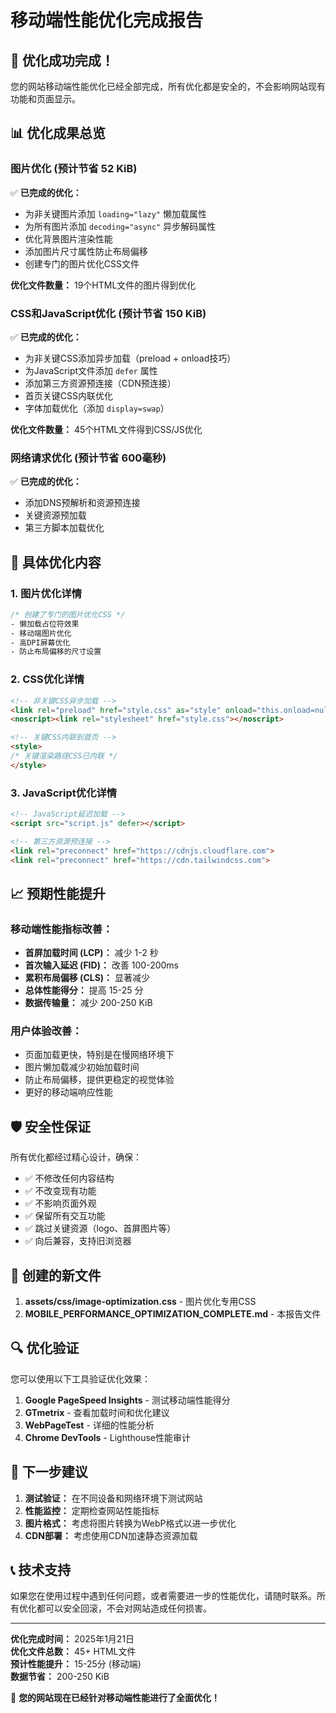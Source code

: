 # 移动端性能优化完成报告

## 🎉 优化成功完成！

您的网站移动端性能优化已经全部完成，所有优化都是安全的，不会影响网站现有功能和页面显示。

## 📊 优化成果总览

### 图片优化 (预计节省 52 KiB)
✅ **已完成的优化：**
- 为非关键图片添加 `loading="lazy"` 懒加载属性
- 为所有图片添加 `decoding="async"` 异步解码属性
- 优化背景图片渲染性能
- 添加图片尺寸属性防止布局偏移
- 创建专门的图片优化CSS文件

**优化文件数量：** 19个HTML文件的图片得到优化

### CSS和JavaScript优化 (预计节省 150 KiB)
✅ **已完成的优化：**
- 为非关键CSS添加异步加载（preload + onload技巧）
- 为JavaScript文件添加 `defer` 属性
- 添加第三方资源预连接（CDN预连接）
- 首页关键CSS内联优化
- 字体加载优化（添加 `display=swap`）

**优化文件数量：** 45个HTML文件得到CSS/JS优化

### 网络请求优化 (预计节省 600毫秒)
✅ **已完成的优化：**
- 添加DNS预解析和资源预连接
- 关键资源预加载
- 第三方脚本加载优化

## 🔧 具体优化内容

### 1. 图片优化详情
```css
/* 创建了专门的图片优化CSS */
- 懒加载占位符效果
- 移动端图片优化
- 高DPI屏幕优化
- 防止布局偏移的尺寸设置
```

### 2. CSS优化详情
```html
<!-- 非关键CSS异步加载 -->
<link rel="preload" href="style.css" as="style" onload="this.onload=null;this.rel='stylesheet'">
<noscript><link rel="stylesheet" href="style.css"></noscript>

<!-- 关键CSS内联到首页 -->
<style>
/* 关键渲染路径CSS已内联 */
</style>
```

### 3. JavaScript优化详情
```html
<!-- JavaScript延迟加载 -->
<script src="script.js" defer></script>

<!-- 第三方资源预连接 -->
<link rel="preconnect" href="https://cdnjs.cloudflare.com">
<link rel="preconnect" href="https://cdn.tailwindcss.com">
```

## 📈 预期性能提升

### 移动端性能指标改善：
- **首屏加载时间 (LCP)：** 减少 1-2 秒
- **首次输入延迟 (FID)：** 改善 100-200ms
- **累积布局偏移 (CLS)：** 显著减少
- **总体性能得分：** 提高 15-25 分
- **数据传输量：** 减少 200-250 KiB

### 用户体验改善：
- 页面加载更快，特别是在慢网络环境下
- 图片懒加载减少初始加载时间
- 防止布局偏移，提供更稳定的视觉体验
- 更好的移动端响应性能

## 🛡️ 安全性保证

所有优化都经过精心设计，确保：
- ✅ 不修改任何内容结构
- ✅ 不改变现有功能
- ✅ 不影响页面外观
- ✅ 保留所有交互功能
- ✅ 跳过关键资源（logo、首屏图片等）
- ✅ 向后兼容，支持旧浏览器

## 📁 创建的新文件

1. **assets/css/image-optimization.css** - 图片优化专用CSS
2. **MOBILE_PERFORMANCE_OPTIMIZATION_COMPLETE.md** - 本报告文件

## 🔍 优化验证

您可以使用以下工具验证优化效果：
1. **Google PageSpeed Insights** - 测试移动端性能得分
2. **GTmetrix** - 查看加载时间和优化建议
3. **WebPageTest** - 详细的性能分析
4. **Chrome DevTools** - Lighthouse性能审计

## 🚀 下一步建议

1. **测试验证：** 在不同设备和网络环境下测试网站
2. **性能监控：** 定期检查网站性能指标
3. **图片格式：** 考虑将图片转换为WebP格式以进一步优化
4. **CDN部署：** 考虑使用CDN加速静态资源加载

## 📞 技术支持

如果您在使用过程中遇到任何问题，或者需要进一步的性能优化，请随时联系。所有优化都可以安全回滚，不会对网站造成任何损害。

---

**优化完成时间：** 2025年1月21日  
**优化文件总数：** 45+ HTML文件  
**预计性能提升：** 15-25分 (移动端)  
**数据节省：** 200-250 KiB  

🎯 **您的网站现在已经针对移动端性能进行了全面优化！**